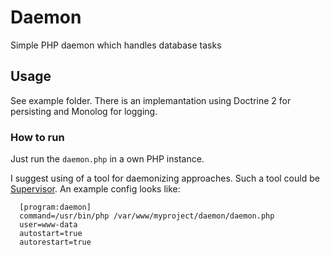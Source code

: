 # Daemon
Simple PHP daemon which handles database tasks

## Usage
See example folder. There is an implemantation using Doctrine 2 for persisting and Monolog for logging. 

### How to run
Just run the `daemon.php` in a own PHP instance. 

I suggest using of a tool for daemonizing approaches. Such a tool could be [Supervisor](http://supervisord.org/ "Supervisor"). An example config looks like:

```
  [program:daemon]
  command=/usr/bin/php /var/www/myproject/daemon/daemon.php
  user=www-data
  autostart=true
  autorestart=true
```
